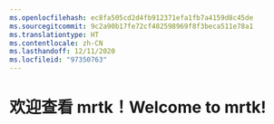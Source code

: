 ```yaml
---
ms.openlocfilehash: ec8fa505cd2d4fb912371efa1fb7a4159d8c45de
ms.sourcegitcommit: 9c2a90b17fe72cf482598969f8f3beca511e78a1
ms.translationtype: HT
ms.contentlocale: zh-CN
ms.lasthandoff: 12/11/2020
ms.locfileid: "97350763"
---
```

# <a name="welcome-to-mrtk"></a><span data-ttu-id="69e92-101">欢迎查看 mrtk！</span><span class="sxs-lookup"><span data-stu-id="69e92-101">Welcome to mrtk!</span></span>